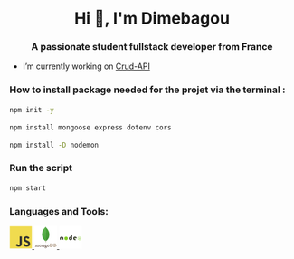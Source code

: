 <h1 align="center">Hi 👋, I'm Dimebagou</h1>
<h3 align="center">A passionate student fullstack developer from France</h3>

- I’m currently working on [Crud-API](https://github.com/Dimebagou/crud-API)

<h3 align="left">How to install package needed for the projet via the terminal :</h3>

```bash
npm init -y
```
```bash
npm install mongoose express dotenv cors
```
```bash
npm install -D nodemon
```

<h3 align="left">Run the script</h3>

```bash
npm start
```

<h3 align="left">Languages and Tools:</h3>
<p align="left"> <a href="https://developer.mozilla.org/en-US/docs/Web/JavaScript" target="_blank" rel="noreferrer"> <img src="https://raw.githubusercontent.com/devicons/devicon/master/icons/javascript/javascript-original.svg" alt="javascript" width="40" height="40"/> </a> <a href="https://www.mongodb.com/" target="_blank" rel="noreferrer"> <img src="https://raw.githubusercontent.com/devicons/devicon/master/icons/mongodb/mongodb-original-wordmark.svg" alt="mongodb" width="40" height="40"/> </a> <a href="https://nodejs.org" target="_blank" rel="noreferrer"> <img src="https://raw.githubusercontent.com/devicons/devicon/master/icons/nodejs/nodejs-original-wordmark.svg" alt="nodejs" width="40" height="40"/> </a> </p>
